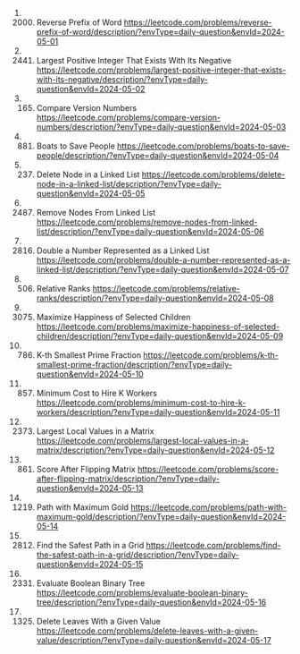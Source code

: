 1. 2000. Reverse Prefix of Word
https://leetcode.com/problems/reverse-prefix-of-word/description/?envType=daily-question&envId=2024-05-01
2. 2441. Largest Positive Integer That Exists With Its Negative
https://leetcode.com/problems/largest-positive-integer-that-exists-with-its-negative/description/?envType=daily-question&envId=2024-05-02
3. 165. Compare Version Numbers
https://leetcode.com/problems/compare-version-numbers/description/?envType=daily-question&envId=2024-05-03
4. 881. Boats to Save People
https://leetcode.com/problems/boats-to-save-people/description/?envType=daily-question&envId=2024-05-04
5. 237. Delete Node in a Linked List
https://leetcode.com/problems/delete-node-in-a-linked-list/description/?envType=daily-question&envId=2024-05-05
6. 2487. Remove Nodes From Linked List
https://leetcode.com/problems/remove-nodes-from-linked-list/description/?envType=daily-question&envId=2024-05-06
7. 2816. Double a Number Represented as a Linked List
https://leetcode.com/problems/double-a-number-represented-as-a-linked-list/description/?envType=daily-question&envId=2024-05-07
8. 506. Relative Ranks
https://leetcode.com/problems/relative-ranks/description/?envType=daily-question&envId=2024-05-08
9. 3075. Maximize Happiness of Selected Children     
https://leetcode.com/problems/maximize-happiness-of-selected-children/description/?envType=daily-question&envId=2024-05-09
10. 786. K-th Smallest Prime Fraction
https://leetcode.com/problems/k-th-smallest-prime-fraction/description/?envType=daily-question&envId=2024-05-10
11. 857. Minimum Cost to Hire K Workers
https://leetcode.com/problems/minimum-cost-to-hire-k-workers/description/?envType=daily-question&envId=2024-05-11
12. 2373. Largest Local Values in a Matrix
https://leetcode.com/problems/largest-local-values-in-a-matrix/description/?envType=daily-question&envId=2024-05-12
13. 861. Score After Flipping Matrix
https://leetcode.com/problems/score-after-flipping-matrix/description/?envType=daily-question&envId=2024-05-13
14. 1219. Path with Maximum Gold
https://leetcode.com/problems/path-with-maximum-gold/description/?envType=daily-question&envId=2024-05-14
15. 2812. Find the Safest Path in a Grid
https://leetcode.com/problems/find-the-safest-path-in-a-grid/description/?envType=daily-question&envId=2024-05-15
16. 2331. Evaluate Boolean Binary Tree
https://leetcode.com/problems/evaluate-boolean-binary-tree/description/?envType=daily-question&envId=2024-05-16
17. 1325. Delete Leaves With a Given Value
https://leetcode.com/problems/delete-leaves-with-a-given-value/description/?envType=daily-question&envId=2024-05-17